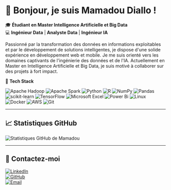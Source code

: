 # 👋 Bonjour, je suis Mamadou Diallo !  

🎓 **Étudiant en Master Intelligence Artificielle et Big Data**  
💻 **Ingénieur Data** | **Analyste Data** | **Ingénieur IA**   

Passionné par la transformation des données en informations exploitables et par le développement de solutions intelligentes, je dispose d'une solide expérience en développement web et mobile. Je me suis orienté vers les domaines captivants de l'ingénierie des données et de l'IA. Actuellement en Master en Intelligence Artificielle et Big Data, je suis motivé à collaborer sur des projets à fort impact.  

🔧 **Tech Stack**   

![Apache Hadoop](https://img.shields.io/badge/Apache%20Hadoop-66CCFF?style=for-the-badge&logo=apachehadoop&logoColor=black)
![Apache Spark](https://img.shields.io/badge/Apache%20Spark-FDEE21?style=flat-square&logo=apachespark&logoColor=black)
![Python](https://img.shields.io/badge/python-3670A0?style=for-the-badge&logo=python&logoColor=ffdd54)
![R](https://img.shields.io/badge/r-%23276DC3.svg?style=for-the-badge&logo=r&logoColor=white)
![NumPy](https://img.shields.io/badge/numpy-%23013243.svg?style=for-the-badge&logo=numpy&logoColor=white)
![Pandas](https://img.shields.io/badge/pandas-%23150458.svg?style=for-the-badge&logo=pandas&logoColor=white)
![scikit-learn](https://img.shields.io/badge/scikit--learn-%23F7931E.svg?style=for-the-badge&logo=scikit-learn&logoColor=white)
![TensorFlow](https://img.shields.io/badge/TensorFlow-%23FF6F00.svg?style=for-the-badge&logo=TensorFlow&logoColor=white)
![Microsoft Excel](https://img.shields.io/badge/Microsoft_Excel-217346?style=for-the-badge&logo=microsoft-excel&logoColor=white)
![Power Bi](https://img.shields.io/badge/power_bi-F2C811?style=for-the-badge&logo=powerbi&logoColor=black)
![Linux](https://img.shields.io/badge/Linux-FCC624?style=for-the-badge&logo=linux&logoColor=black)
![Docker](https://img.shields.io/badge/docker-%230db7ed.svg?style=for-the-badge&logo=docker&logoColor=white)
![AWS](https://img.shields.io/badge/AWS-%23FF9900.svg?style=for-the-badge&logo=amazon-aws&logoColor=white)
![Git](https://img.shields.io/badge/git-%23F05033.svg?style=for-the-badge&logo=git&logoColor=white)


---

## 📈 **Statistiques GitHub**  

![Statistiques GitHub de Mamadou](https://github-readme-stats.vercel.app/api?username=mdtech-ai&show_icons=true&theme=radical)   

---

## 🤝 **Contactez-moi**  

[![LinkedIn](https://img.shields.io/badge/-LinkedIn-blue?style=flat-square&logo=linkedin&logoColor=white)](https://linkedin.com/in/mamadou-diallo)  
[![GitHub](https://img.shields.io/badge/-GitHub-black?style=flat-square&logo=github&logoColor=white)](https://github.com/mdtech-ai)  
[![Email](https://img.shields.io/badge/-Email-red?style=flat-square&logo=gmail&logoColor=white)](mailto:mamadoudiallode1@gmail.com)  

